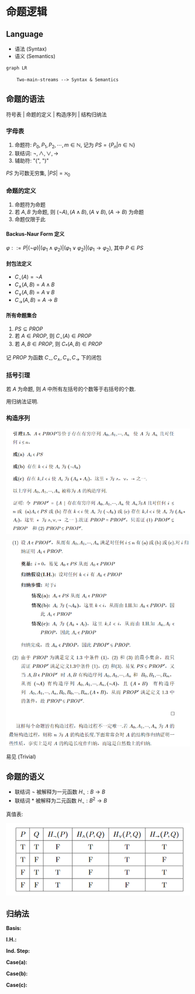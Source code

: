 # 命题逻辑

## Language

* 语法 (Syntax)
* 语义 (Semantics)

``` mermaid
graph LR

    Two-main-streams --> Syntax & Semantics
```

## 命题的语法

符号表 | 命题的定义 | 构造序列 | 结构归纳法

### 字母表

1. 命题符: $P_0,P_1,P_2,\cdots, m\in \mathbb{N}$, 记为 $PS=\{P_n|n\in\mathbb{N}\}$
2. 联结词: $\lnot, \land, \lor,\to$
3. 辅助符: "(", ")"

$PS$ 为可数无穷集, $|PS|=\aleph_0$

### 命题的定义

1. 命题符为命题
2. 若 $A, B$ 为命题, 则 $(\lnot A), (A\land B), (A\lor B), (A\to B)$ 为命题
3. 命题仅限于此

#### Backus-Naur Form 定义

$\varphi ::= P | (\lnot\varphi) | (\varphi_1\land\varphi_2) | (\varphi_1\lor\varphi_2) | (\varphi_1\to\varphi_2)$, 其中 $P\in PS$

#### 封包法定义

* $C_{\lnot}(A)=\lnot A$
* $C_{\land}(A,B)=A\land B$
* $C_{\lor}(A,B)=A\lor B$
* $C_{\to}(A,B)=A\to B$

#### 所有命题集合

1. $PS\subseteq PROP$
2. 若 $A\in PROP$, 则 $C_{\lnot}(A)\in PROP$
3. 若 $A, B\in PROP$, 则 $C_{*}(A, B)\in PROP$

记 $PROP$ 为函数 $C_{\lnot},C_{\land},C_{\lor},C_{\to}$ 下的闭包

### 括号引理

若 $A$ 为命题, 则 $A$ 中所有左括号的个数等于右括号的个数.

用归纳法证明.

### 构造序列

![](2021-03-19-10-41-07.png)

![](2021-03-19-10-41-33.png)

易见 (Trivial)

## 命题的语义

* 联结词 $\lnot$ 被解释为一元函数 $H_{\lnot}:B\to B$
* 联结词 $*$ 被解释为二元函数 $H_{\lnot}:B^2\to B$

真值表:

![](2021-03-19-10-59-08.png)

## 归纳法

**Basis:**

**I.H.:**

**Ind. Step:**

**Case(a):**

**Case(b):**

**Case(c):**

